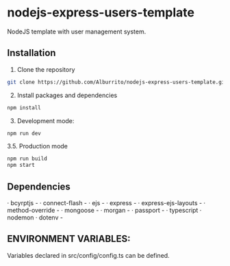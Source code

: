 # nodejs-express-users-template

NodeJS template with user management system.

## Installation

1. Clone the repository

```bash
git clone https://github.com/Alburrito/nodejs-express-users-template.git
```

2. Install packages and dependencies

```bash
npm install
```

3. Development mode:

```bash
npm run dev
```

3.5. Production mode

```bash
npm run build
npm start
```

## Dependencies

· bcyrptjs - 
· connect-flash - 
· ejs -
· express -
· express-ejs-layouts - 
· method-override - 
· mongoose - 
· morgan -
· passport - 
· typescript
· nodemon
· dotenv -


## ENVIRONMENT VARIABLES:

Variables declared in src/config/config.ts can be defined.
